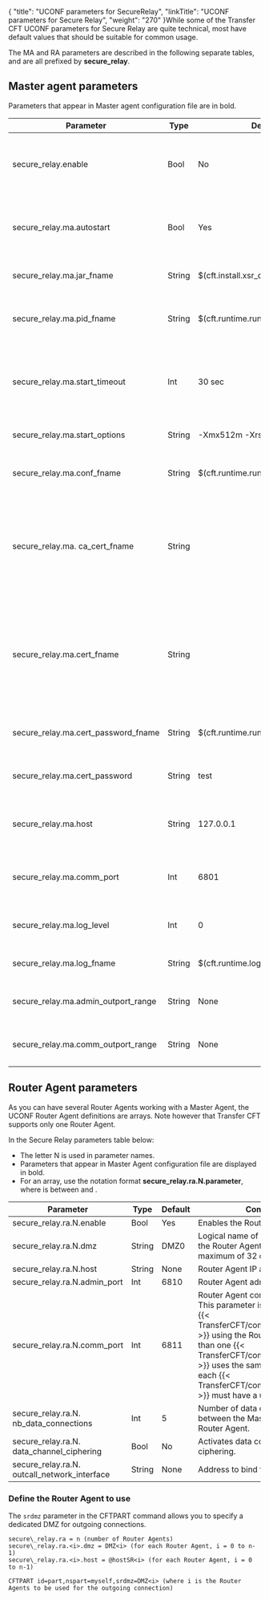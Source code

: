 {
    "title": "UCONF parameters for SecureRelay",
    "linkTitle": "UCONF parameters for Secure Relay",
    "weight": "270"
}While some of the Transfer CFT UCONF parameters for Secure Relay are quite technical, most have default values that should be suitable for common usage.

The MA and RA parameters are described in the following separate tables, and are all prefixed by **secure\_relay**.

<span id="_Toc362510690"></span>

## Master agent parameters

Parameters that appear in Master agent configuration file are in bold.


|  Parameter  |  Type  |  Default  |  Comment  |
| --- | --- | --- | --- |
|  secure_relay.enable  |  Bool  |  No  |  General flag to access Transfer CFT through Secure Relay if set to Yes.  |
|  secure_relay.ma.autostart  |  Bool  |  Yes  | Allows an automatic start of the embedded Secure Relay Master Agent.  |
|  secure_relay.ma.jar_fname  |  String  |  $(cft.install.xsr_dir)/xsrMaster.jar  | Secure Relay Master Agent jar file.  |
|  secure_relay.ma.pid_fname  |  String  |  $(cft.runtime.run_dir)/xsrMaster.pid  | File containing the Secure Relay Master Agent Process ID.  |
|  secure_relay.ma.start_timeout  |  Int  |  30 sec  | Amount of time, in seconds, in which Secure Relay can start before a timeout.  |
|  secure_relay.ma.start_options  |  String  |  -Xmx512m -Xrs  | Secure Relay Master Agent start options.  |
|  secure_relay.ma.conf_fname  |  String  |  $(cft.runtime.run_dir)XsrConf.xml  | Secure Relay Master Agent configuration file.  |
|  secure_relay.ma. ca_cert_fname  |  String  |   |  Secure Relay certificate authority.<br/>This is a mandatory field, however certificates are not delivered with Transfer CFT.  |
|  secure_relay.ma.cert_fname  |  String  |   |  Secure Relay Master Agent user certificate.<br/>This is a mandatory field, however certificates are not delivered with Transfer CFT.  |
|  secure_relay.ma.cert_password_fname  |  String  |  $(cft.runtime.run_dir)/XsrPwd.dat  | Secure Relay Master Agent certificate password file.  |
|  secure_relay.ma.cert_password  |  String  |  test  | Secure Relay Master Agent certificate password.  |
|  secure_relay.ma.host  |  String  |  127.0.0.1  | Secure Relay Master Agent listening IP address or FQDN.  |
|  secure_relay.ma.comm_port  |  Int  |  6801  | Secure Relay Master Agent listening communication port.  |
|  secure_relay.ma.log_level  |  Int  |  0  |  0=NONE, 1=SHORT, 2=FULL, 3=DEBUG  |
|  secure_relay.ma.log_fname  |  String  |  $(cft.runtime.log_dir)/xsrMaster.log  | Secure Relay Master Agent log file.  |
|  secure_relay.ma.admin_outport_range  |  String  |  None  | Secure Relay Master Agent admin outport range.  |
|  secure_relay.ma.comm_outport_range  |  String  |  None  | Secure Relay Master Agent comm outport range.  |


## Router Agent parameters

As you can have several Router Agents working with a Master Agent, the UCONF Router Agent definitions are arrays. Note however that Transfer CFT supports only one Router Agent.

In the Secure Relay parameters table below:

-   The letter N is used in parameter names.
-   Parameters that appear in Master Agent configuration file are displayed in bold.
-   For an array, use the notation format **secure\_relay.ra.N.parameter**, where is between and .


|  Parameter  |  Type  |  Default  |  Comment  |
| --- | --- | --- | --- |
|  secure_relay.ra.N.enable  |  Bool  |  Yes  | Enables the Router agent.  |
|  secure_relay.ra.N.dmz  |  String  |  DMZ0  | Logical name of the DMZ where the Router Agent is running, with a maximum of 32 characters.  |
|  secure_relay.ra.N.host  |  String  |  None  |  Router Agent IP address or FQDN.  |
|  secure_relay.ra.N.admin_port  |  Int  |  6810  |  Router Agent administration port.  |
|  secure_relay.ra.N.comm_port  |  Int  |  6811  |  Router Agent communication port. This parameter is specific to each {{< TransferCFT/componentshortname  >}} using the Router Agent. If more than one {{< TransferCFT/componentshortname  >}} uses the same Router Agent, each {{< TransferCFT/componentshortname  >}} must have a unique value.  |
|  secure_relay.ra.N. nb_data_connections  |  Int  |  5  | Number of data connections between the Master Agent and the Router Agent.  |
|  secure_relay.ra.N. data_channel_ciphering  |  Bool  |  No  |  Activates data connections ciphering.  |
|  secure_relay.ra.N. outcall_network_interface  |  String  |  None  |  Address to bind for outgoing calls.  |


### Define the Router Agent to use  

The `srdmz` parameter in the CFTPART command allows you to specify a dedicated DMZ for outgoing connections.

```
secure\_relay.ra = n (number of Router Agents)
secure\_relay.ra.<i>.dmz = DMZ<i> (for each Router Agent, i = 0 to n-1)
secure\_relay.ra.<i>.host = @hostSR<i> (for each Router Agent, i = 0 to n-1)
 
CFTPART id=part,nspart=myself,srdmz=DMZ<i> (where i is the Router Agents to be used for the outgoing connection)
```
